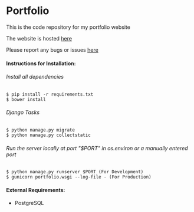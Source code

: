Portfolio
=========

This is the code repository for my portfolio website

The website is hosted [here](http://aneeshneelam.me/)

Please report any bugs or issues [here](https://github.com/aneesh-neelam/Portfolio/issues)

#### Instructions for Installation:
###### Install all dependencies

    $ pip install -r requirements.txt
    $ bower install

###### Django Tasks

    $ python manage.py migrate
    $ python manage.py collectstatic

###### Run the server locally at port "$PORT" in os.environ or a manually entered port

    $ python manage.py runserver $PORT (For Development)
    $ gunicorn portfolio.wsgi --log-file - (For Production)

#### External Requirements:
* PostgreSQL
